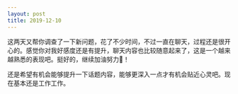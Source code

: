 ```yaml
---
layout: post
title: 2019-12-10
---
```


这两天又帮你调查了一下新问题，花了不少时间，不过一直在聊天，过程还是很开心的。感觉你对我好感度还是有提升，聊天内容也比较随意起来了，这是一个越来越熟悉的表现吧。挺好的，继续加油努力💪！

还是希望有机会能够提升一下话题内容，能够更深入一点才有机会贴近心灵吧。现在基本还是工作工作。